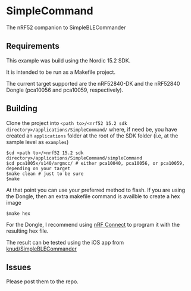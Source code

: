 # SimpleCommand
The nRF52 companion to SimpleBLECommander

## Requirements
This example was build using the Nordic 15.2 SDK.

It is intended to be run as a Makefile project.

The current target supported are the nRF52840-DK and the nRF52840 Dongle (pca10056 and pca10059, respectively).

## Building

Clone the project into `<path to>/<nrf52 15.2 sdk directory>/applications/SimpleCommand/` where, if need be, you have created an `applications` folder at the root of the SDK folder (i.e, at the sample level as `examples`)

```
$cd <path to>/<nrf52 15.2 sdk directory>/applications/SimpleCommand/simpleCommand
$cd pca1005x/s140/argmcc/ # either pca10040, pca10056, or pca10059, depending on your target
$make clean # just to be sure
$make
```

At that point you can use your preferred method to flash. If you are using the Dongle, then an extra makefile command is availble to create a hex image

`$make hex`

For the Dongle, I recommend using [nRF Connect](https://www.nordicsemi.com/Software-and-Tools/Development-Tools/nRF-Connect-for-desktop) to program it with the resulting hex file. 

The result can be tested using the iOS app from [knud/SimpleBLECommander](https://github.com/knud/SimpleBLECommander)
## Issues

Please post them to the repo.
